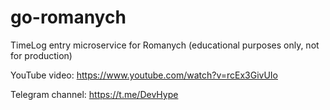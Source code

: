 # go-romanych
TimeLog entry microservice for Romanych (educational purposes only, not for production)

YouTube video: https://www.youtube.com/watch?v=rcEx3GivUIo

Telegram channel: https://t.me/DevHype
